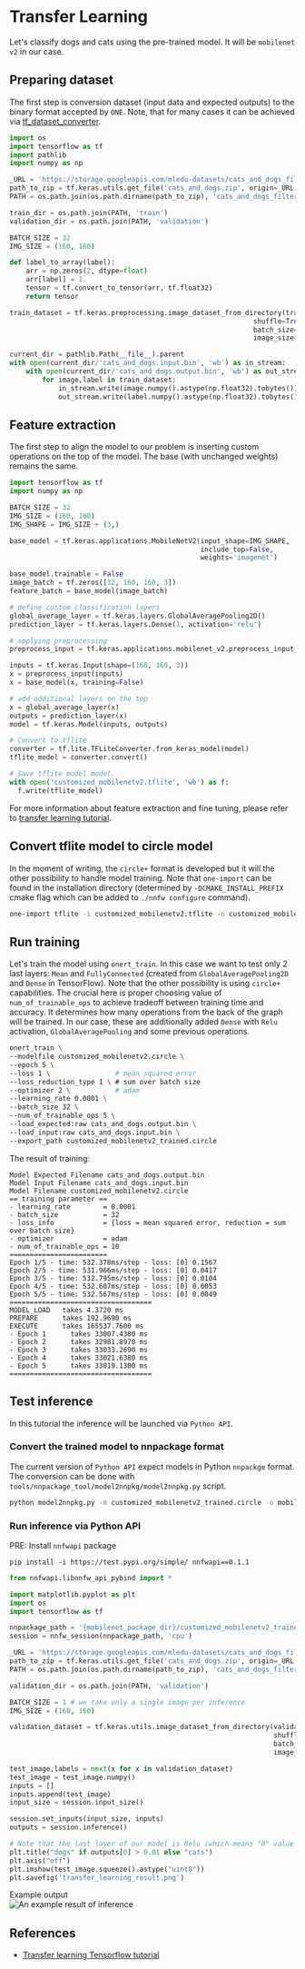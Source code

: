 # Transfer Learning

Let's classify dogs and cats using the pre-trained model. It will be `mobilenet v2` in our case.

## Preparing dataset
The first step is conversion dataset (input data and expected outputs) to the binary format accepted by `ONE`. Note, that for many cases it can be achieved via [tf_dataset_converter](https://github.com/Samsung/ONE/tree/master/tools/generate_datafile/tf_dataset_converter).

```python
import os
import tensorflow as tf
import pathlib
import numpy as np

_URL = 'https://storage.googleapis.com/mledu-datasets/cats_and_dogs_filtered.zip'
path_to_zip = tf.keras.utils.get_file('cats_and_dogs.zip', origin=_URL, extract=True)
PATH = os.path.join(os.path.dirname(path_to_zip), 'cats_and_dogs_filtered')

train_dir = os.path.join(PATH, 'train')
validation_dir = os.path.join(PATH, 'validation')

BATCH_SIZE = 32
IMG_SIZE = (160, 160)

def label_to_array(label):
    arr = np.zeros(2, dtype=float)
    arr[label] = 1.
    tensor = tf.convert_to_tensor(arr, tf.float32)
    return tensor

train_dataset = tf.keras.preprocessing.image_dataset_from_directory(train_dir,
                                                            shuffle=True,
                                                            batch_size=BATCH_SIZE,
                                                            image_size=IMG_SIZE)

current_dir = pathlib.Path(__file__).parent
with open(current_dir/'cats_and_dogs.input.bin', 'wb') as in_stream:
    with open(current_dir/'cats_and_dogs.output.bin', 'wb') as out_stream:
        for image,label in train_dataset:
            in_stream.write(image.numpy().astype(np.float32).tobytes())
            out_stream.write(label.numpy().astype(np.float32).tobytes())
```

## Feature extraction
The first step to align the model to our problem is inserting custom operations on the top of the model. The base (with unchanged weights) remains the same.

```python
import tensorflow as tf
import numpy as np

BATCH_SIZE = 32
IMG_SIZE = (160, 160)
IMG_SHAPE = IMG_SIZE + (3,)

base_model = tf.keras.applications.MobileNetV2(input_shape=IMG_SHAPE,
                                               include_top=False,
                                               weights='imagenet')

base_model.trainable = False
image_batch = tf.zeros([32, 160, 160, 3])
feature_batch = base_model(image_batch)

# define custom classification layers
global_average_layer = tf.keras.layers.GlobalAveragePooling2D()
prediction_layer = tf.keras.layers.Dense(1, activation='relu')

# applying preprocessing
preprocess_input = tf.keras.applications.mobilenet_v2.preprocess_input

inputs = tf.keras.Input(shape=(160, 160, 3))
x = preprocess_input(inputs)
x = base_model(x, training=False)

# add additional layers on the top
x = global_average_layer(x)
outputs = prediction_layer(x)
model = tf.keras.Model(inputs, outputs)

# Convert to tflite
converter = tf.lite.TFLiteConverter.from_keras_model(model)
tflite_model = converter.convert()

# Save tflite model model.
with open('customized_mobilenetv2.tflite', 'wb') as f:
  f.write(tflite_model)
```
For more information about feature extraction and fine tuning, please refer to [transfer learning tutorial](https://www.tensorflow.org/tutorials/images/transfer_learning).

## Convert tflite model to circle model
In the moment of writing, the `circle+` format is developed but it will the other possibility to handle model training.
Note that `one-import` can be found in the installation directory (determined by `-DCMAKE_INSTALL_PREFIX` cmake flag which can be added to `./nnfw configure` command).
```bash
one-import tflite -i customized_mobilenetv2.tflite -o customized_mobilenetv2.circle
```

## Run training
Let's train the model using `onert_train`. In this case we want to test only 2 last layers: `Mean` and `FullyConnected` (created from `GlobalAveragePooling2D` and `Dense` in TensorFlow). Note that the other possibility is using `circle+` capabilities.
The crucial here is proper choosing value of `num_of_trainable_ops` to achieve tradeoff between training time and accuracy. It determines how many operations from the back of the graph will be trained. In our case, these are additionally added `Dense` with `Relu` activation, `GlobalAveragePooling` and some previous operations.

```bash
onert_train \
--modelfile customized_mobilenetv2.circle \
--epoch 5 \
--loss 1 \                # mean squared error
--loss_reduction_type 1 \ # sum over batch size
--optimizer 2 \           # adam
--learning_rate 0.0001 \
--batch_size 32 \
--num_of_trainable_ops 5 \
--load_expected:raw cats_and_dogs.output.bin \
--load_input:raw cats_and_dogs.input.bin \
--export_path customized_mobilenetv2_trained.circle
```
The result of training:
```
Model Expected Filename cats_and_dogs.output.bin
Model Input Filename cats_and_dogs.input.bin
Model Filename customized_mobilenetv2.circle
== training parameter ==
- learning_rate        = 0.0001
- batch_size           = 32
- loss_info            = {loss = mean squared error, reduction = sum over batch size}
- optimizer            = adam
- num_of_trainable_ops = 10
========================
Epoch 1/5 - time: 532.378ms/step - loss: [0] 0.1567
Epoch 2/5 - time: 531.966ms/step - loss: [0] 0.0417
Epoch 3/5 - time: 532.795ms/step - loss: [0] 0.0104
Epoch 4/5 - time: 532.607ms/step - loss: [0] 0.0053
Epoch 5/5 - time: 532.567ms/step - loss: [0] 0.0049
===================================
MODEL_LOAD   takes 4.3720 ms
PREPARE      takes 192.9690 ms
EXECUTE      takes 165537.7600 ms
- Epoch 1      takes 33007.4380 ms
- Epoch 2      takes 32981.8970 ms
- Epoch 3      takes 33033.2690 ms
- Epoch 4      takes 33021.6380 ms
- Epoch 5      takes 33019.1300 ms
===================================
```
## Test inference
In this tutorial the inference will be launched via `Python API`.
### Convert the trained model to nnpackage format
The current version of `Python API` expect models in Python `nnpackge` format. The conversion can be done with `tools/nnpackage_tool/model2nnpkg/model2nnpkg.py` script.
```bash
python model2nnpkg.py -m customized_mobilenetv2_trained.circle -o mobilenet_package_dir
```
### Run inference via Python API
PRE: Install `nnfwapi` package
```
pip install -i https://test.pypi.org/simple/ nnfwapi==0.1.1
```
```python
from nnfwapi.libnnfw_api_pybind import *

import matplotlib.pyplot as plt
import os
import tensorflow as tf

nnpackage_path = '{mobilenet_package_dir}/customized_mobilenetv2_trained'
session = nnfw_session(nnpackage_path, 'cpu')

_URL = 'https://storage.googleapis.com/mledu-datasets/cats_and_dogs_filtered.zip'
path_to_zip = tf.keras.utils.get_file('cats_and_dogs.zip', origin=_URL, extract=True)
PATH = os.path.join(os.path.dirname(path_to_zip), 'cats_and_dogs_filtered')

validation_dir = os.path.join(PATH, 'validation')

BATCH_SIZE = 1 # we take only a single image per inference
IMG_SIZE = (160, 160)

validation_dataset = tf.keras.utils.image_dataset_from_directory(validation_dir,
                                                                 shuffle=True,
                                                                 batch_size=BATCH_SIZE,
                                                                 image_size=IMG_SIZE)

test_image,labels = next(x for x in validation_dataset)
test_image = test_image.numpy()
inputs = []
inputs.append(test_image)
input_size = session.input_size()

session.set_inputs(input_size, inputs)
outputs = session.inference()

# Note that the last layer of our model is Relu (which means "0" value for cats detection)
plt.title("dogs" if outputs[0] > 0.01 else "cats")
plt.axis("off")
plt.imshow(test_image.squeeze().astype("uint8"))
plt.savefig('transfer_learning_result.png')
```

Example output<br/>
![An example result of inference](transfer_learning_result.png)

## References
- [Transfer learning Tensorflow tutorial](https://www.tensorflow.org/tutorials/images/transfer_learning)
